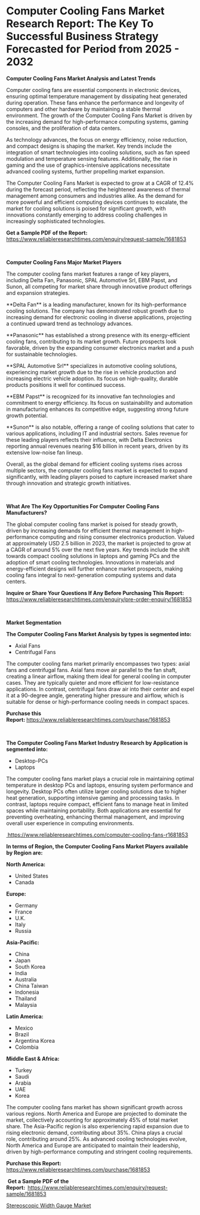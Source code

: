 <p><h1>Computer Cooling Fans Market Research Report: The Key To Successful Business Strategy Forecasted for Period from 2025 - 2032</h1></p><p><strong>Computer Cooling Fans Market Analysis and Latest Trends</strong></p>
<p><p>Computer cooling fans are essential components in electronic devices, ensuring optimal temperature management by dissipating heat generated during operation. These fans enhance the performance and longevity of computers and other hardware by maintaining a stable thermal environment. The growth of the Computer Cooling Fans Market is driven by the increasing demand for high-performance computing systems, gaming consoles, and the proliferation of data centers. </p><p>As technology advances, the focus on energy efficiency, noise reduction, and compact designs is shaping the market. Key trends include the integration of smart technologies into cooling solutions, such as fan speed modulation and temperature sensing features. Additionally, the rise in gaming and the use of graphics-intensive applications necessitate advanced cooling systems, further propelling market expansion. </p><p>The Computer Cooling Fans Market is expected to grow at a CAGR of 12.4% during the forecast period, reflecting the heightened awareness of thermal management among consumers and industries alike. As the demand for more powerful and efficient computing devices continues to escalate, the market for cooling solutions is poised for significant growth, with innovations constantly emerging to address cooling challenges in increasingly sophisticated technologies.</p></p>
<p><strong>Get a Sample PDF of the Report:&nbsp;</strong> <a href="https://www.reliableresearchtimes.com/enquiry/request-sample/1681853?utm_campaign=2997&utm_medium=2&utm_source=Github&utm_content=ia&utm_term=24032025&utm_id=computer-cooling-fans">https://www.reliableresearchtimes.com/enquiry/request-sample/1681853</a></p>
<p>&nbsp;</p>
<p><strong>Computer Cooling Fans Major Market Players</strong></p>
<p><p>The computer cooling fans market features a range of key players, including Delta Fan, Panasonic, SPAL Automotive Srl, EBM Papst, and Sunon, all competing for market share through innovative product offerings and expansion strategies. </p><p>**Delta Fan** is a leading manufacturer, known for its high-performance cooling solutions. The company has demonstrated robust growth due to increasing demand for electronic cooling in diverse applications, projecting a continued upward trend as technology advances.</p><p>**Panasonic** has established a strong presence with its energy-efficient cooling fans, contributing to its market growth. Future prospects look favorable, driven by the expanding consumer electronics market and a push for sustainable technologies.</p><p>**SPAL Automotive Srl** specializes in automotive cooling solutions, experiencing market growth due to the rise in vehicle production and increasing electric vehicle adoption. Its focus on high-quality, durable products positions it well for continued success.</p><p>**EBM Papst** is recognized for its innovative fan technologies and commitment to energy efficiency. Its focus on sustainability and automation in manufacturing enhances its competitive edge, suggesting strong future growth potential.</p><p>**Sunon** is also notable, offering a range of cooling solutions that cater to various applications, including IT and industrial sectors. Sales revenue for these leading players reflects their influence, with Delta Electronics reporting annual revenues nearing $16 billion in recent years, driven by its extensive low-noise fan lineup. </p><p>Overall, as the global demand for efficient cooling systems rises across multiple sectors, the computer cooling fans market is expected to expand significantly, with leading players poised to capture increased market share through innovation and strategic growth initiatives.</p></p>
<p>&nbsp;</p>
<p><strong>What Are The Key Opportunities For Computer Cooling Fans Manufacturers?</strong></p>
<p><p>The global computer cooling fans market is poised for steady growth, driven by increasing demands for efficient thermal management in high-performance computing and rising consumer electronics production. Valued at approximately USD 2.5 billion in 2023, the market is projected to grow at a CAGR of around 5% over the next five years. Key trends include the shift towards compact cooling solutions in laptops and gaming PCs and the adoption of smart cooling technologies. Innovations in materials and energy-efficient designs will further enhance market prospects, making cooling fans integral to next-generation computing systems and data centers.</p></p>
<p><strong>Inquire or Share Your Questions If Any Before Purchasing This Report:</strong> <a href="https://www.reliableresearchtimes.com/enquiry/pre-order-enquiry/1681853?utm_campaign=2997&utm_medium=2&utm_source=Github&utm_content=ia&utm_term=24032025&utm_id=computer-cooling-fans">https://www.reliableresearchtimes.com/enquiry/pre-order-enquiry/1681853</a></p>
<p>&nbsp;</p>
<p><strong>Market Segmentation</strong></p>
<p><strong>The Computer Cooling Fans Market Analysis by types is segmented into:</strong></p>
<p><ul><li>Axial Fans</li><li>Centrifugal Fans</li></ul></p>
<p><p>The computer cooling fans market primarily encompasses two types: axial fans and centrifugal fans. Axial fans move air parallel to the fan shaft, creating a linear airflow, making them ideal for general cooling in computer cases. They are typically quieter and more efficient for low-resistance applications. In contrast, centrifugal fans draw air into their center and expel it at a 90-degree angle, generating higher pressure and airflow, which is suitable for dense or high-performance cooling needs in compact spaces.</p></p>
<p><strong>Purchase this Report:&nbsp;</strong><a href="https://www.reliableresearchtimes.com/purchase/1681853?utm_campaign=2997&utm_medium=2&utm_source=Github&utm_content=ia&utm_term=24032025&utm_id=computer-cooling-fans">https://www.reliableresearchtimes.com/purchase/1681853</a></p>
<p>&nbsp;</p>
<p><strong>The Computer Cooling Fans Market Industry Research by Application is segmented into:</strong></p>
<p><ul><li>Desktop-PCs</li><li>Laptops</li></ul></p>
<p><p>The computer cooling fans market plays a crucial role in maintaining optimal temperature in desktop PCs and laptops, ensuring system performance and longevity. Desktop PCs often utilize larger cooling solutions due to higher heat generation, supporting intensive gaming and processing tasks. In contrast, laptops require compact, efficient fans to manage heat in limited spaces while maintaining portability. Both applications are essential for preventing overheating, enhancing thermal management, and improving overall user experience in computing environments.</p></p>
<p><a href="https://www.reliableresearchtimes.com/computer-cooling-fans-r1681853?utm_campaign=2997&utm_medium=2&utm_source=Github&utm_content=ia&utm_term=24032025&utm_id=computer-cooling-fans">&nbsp;https://www.reliableresearchtimes.com/computer-cooling-fans-r1681853</a></p>
<p><strong>In terms of Region, the Computer Cooling Fans Market Players available by Region are:</strong></p>
<p>
    <p> <strong> North America: </strong>
        <ul>
            <li>United States</li>
            <li>Canada</li>
        </ul>
        </p> 
    <p> <strong> Europe: </strong>
        <ul>
            <li>Germany</li>
            <li>France</li>
            <li>U.K.</li>
            <li>Italy</li>
            <li>Russia</li>
        </ul>
        </p> 
    <p> <strong> Asia-Pacific: </strong>
        <ul>
            <li>China</li>
            <li>Japan</li>
            <li>South Korea</li>
            <li>India</li>
            <li>Australia</li>
            <li>China Taiwan</li>
            <li>Indonesia</li>
            <li>Thailand</li>
            <li>Malaysia</li>
        </ul>
        </p> 
    <p> <strong> Latin America: </strong>
        <ul>
            <li>Mexico</li>
            <li>Brazil</li>
            <li>Argentina Korea</li>
            <li>Colombia</li>
        </ul>
        </p> 
    <p> <strong> Middle East & Africa: </strong>
        <ul>
            <li>Turkey</li>
            <li>Saudi</li>
            <li>Arabia</li>
            <li>UAE</li>
            <li>Korea</li>
        </ul>
    </p>
    </p>
<p><p>The computer cooling fans market has shown significant growth across various regions. North America and Europe are projected to dominate the market, collectively accounting for approximately 45% of total market share. The Asia-Pacific region is also experiencing rapid expansion due to rising electronic demand, contributing about 35%. China plays a crucial role, contributing around 25%. As advanced cooling technologies evolve, North America and Europe are anticipated to maintain their leadership, driven by high-performance computing and stringent cooling requirements.</p></p>
<p><strong>Purchase this Report: </strong><a href="https://www.reliableresearchtimes.com/purchase/1681853?utm_campaign=2997&utm_medium=2&utm_source=Github&utm_content=ia&utm_term=24032025&utm_id=computer-cooling-fans">https://www.reliableresearchtimes.com/purchase/1681853</a></p>
<p>&nbsp;<strong>Get a Sample PDF of the Report:&nbsp;&nbsp;</strong><a href="https://www.reliableresearchtimes.com/enquiry/request-sample/1681853?utm_campaign=2997&utm_medium=2&utm_source=Github&utm_content=ia&utm_term=24032025&utm_id=computer-cooling-fans">https://www.reliableresearchtimes.com/enquiry/request-sample/1681853</a></p>
<p><strong></strong></p>
<p><p><a href="https://github.com/zitanebeibit9/Market-Research-Report-List-1/blob/main/stereoscopic-width-gauge-market.md?utm_campaign=2997&utm_medium=2&utm_source=Github&utm_content=ia&utm_term=24032025&utm_id=computer-cooling-fans">Stereoscopic Width Gauge Market</a></p></p>